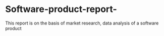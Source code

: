 # Software-product-report-
This report is on the basis of market research, data analysis of a software product 

